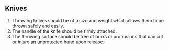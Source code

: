 ## Knives
1.  Throwing knives should be of a size and weight which allows them to be thrown safely and easily.
2.  The handle of the knife should be firmly attached.
3.  The throwing surface should be free of burrs or protrusions that can cut or injure an unprotected hand upon release.

